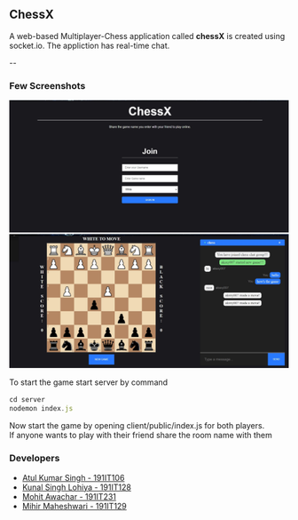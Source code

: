 ## ChessX
A web-based Multiplayer-Chess application called **chessX** is created using socket.io.
The appliction has real-time chat.

--
### Few Screenshots
![Login Page](userLoginpage.jpg)
![Game](finalBlackside.jpg)




To start the game start server by command<br>
```js
cd server
nodemon index.js
```

Now start the game by opening client/public/index.js for both players.<br>
If anyone wants to play with their friend share the room name with them 


### Developers
- [Atul Kumar Singh - 191IT106](https://github.com/aksxy007)
- [Kunal Singh Lohiya - 191IT128](https://github.com/kunalsingh2000)
- [Mohit Awachar - 191IT231](https://github.com/rgbstroke21)
- [Mihir Maheshwari - 191IT129](https://github.com/Mihir3101)

